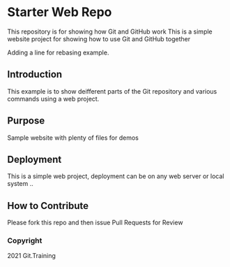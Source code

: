 # Starter Web Repo

This repository is for showing how Git and GitHub work
This is a simple website project for showing how to use Git and GitHub together

Adding a line for rebasing example.

## Introduction

This example is to show deifferent parts of the Git repository and various commands using a web project.

## Purpose

Sample website with plenty of files for demos

## Deployment

This is a simple web project, deployment can be on any web server or local system
..
## How to Contribute

Please fork this repo and then issue Pull Requests for Review

### Copyright

2021 Git.Training